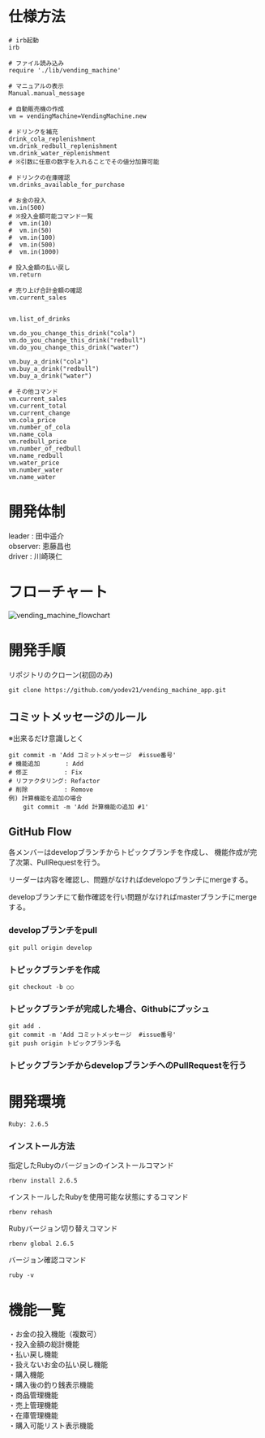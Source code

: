 # 仕様方法

```
# irb起動
irb

# ファイル読み込み
require './lib/vending_machine'

# マニュアルの表示
Manual.manual_message

# 自動販売機の作成
vm = vendingMachine=VendingMachine.new

# ドリンクを補充
drink_cola_replenishment
vm.drink_redbull_replenishment
vm.drink_water_replenishment
# ※引数に任意の数字を入れることでその値分加算可能

# ドリンクの在庫確認
vm.drinks_available_for_purchase

# お金の投入
vm.in(500)
# ※投入金額可能コマンド一覧
#  vm.in(10)
#  vm.in(50)
#  vm.in(100)
#  vm.in(500)
#  vm.in(1000)

# 投入金額の払い戻し
vm.return

# 売り上げ合計金額の確認
vm.current_sales


vm.list_of_drinks

vm.do_you_change_this_drink("cola")
vm.do_you_change_this_drink("redbull")
vm.do_you_change_this_drink("water")

vm.buy_a_drink("cola")
vm.buy_a_drink("redbull")
vm.buy_a_drink("water")

# その他コマンド
vm.current_sales
vm.current_total
vm.current_change
vm.cola_price
vm.number_of_cola
vm.name_cola
vm.redbull_price
vm.number_of_redbull
vm.name_redbull
vm.water_price
vm.number_water
vm.name_water
```

# 開発体制
leader  : 田中遥介  
observer: 恵藤昌也  
driver  : 川崎瑛仁 

# フローチャート
![vending_machine_flowchart](https://user-images.githubusercontent.com/60313195/78471505-bf6d3500-776c-11ea-9421-231f37d0888b.png)

# 開発手順
リポジトリのクローン(初回のみ)
```
git clone https://github.com/yodev21/vending_machine_app.git
```

## コミットメッセージのルール
※出来るだけ意識しとく
```
git commit -m 'Add コミットメッセージ  #issue番号'
# 機能追加       : Add
# 修正          : Fix
# リファクタリング: Refactor
# 削除          : Remove
例) 計算機能を追加の場合
    git commit -m 'Add 計算機能の追加 #1'
```
## GitHub Flow
各メンバーはdevelopブランチからトピックブランチを作成し、
機能作成が完了次第、PullRequestを行う。

リーダーは内容を確認し、問題がなければdevelopoブランチにmergeする。

developブランチにて動作確認を行い問題がなければmasterブランチにmergeする。

### developブランチをpull
```
git pull origin develop
```


### トピックブランチを作成
```
git checkout -b ○○
```

### トピックブランチが完成した場合、Githubにプッシュ
```
git add .
git commit -m 'Add コミットメッセージ  #issue番号'
git push origin トピックブランチ名
```

### トピックブランチからdevelopブランチへのPullRequestを行う

### 
# 開発環境
`Ruby: 2.6.5`

###  インストール方法
指定したRubyのバージョンのインストールコマンド
```
rbenv install 2.6.5
```

インストールしたRubyを使用可能な状態にするコマンド
```
rbenv rehash
```

Rubyバージョン切り替えコマンド
```
rbenv global 2.6.5
```

バージョン確認コマンド
```
ruby -v
```

# 機能一覧
・お金の投入機能（複数可）  
・投入金額の総計機能  
・払い戻し機能  
・扱えないお金の払い戻し機能  
・購入機能  
・購入後の釣り銭表示機能  
・商品管理機能  
・売上管理機能  
・在庫管理機能  
・購入可能リスト表示機能  

